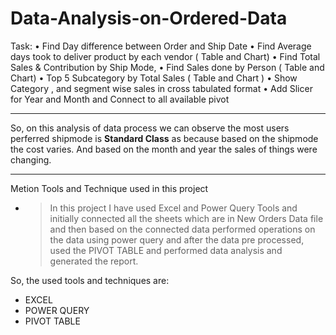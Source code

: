 # Data-Analysis-on-Ordered-Data

Task:
• Find Day difference between Order and Ship Date
• Find Average days took to deliver product by each vendor ( Table and Chart)
• Find Total Sales & Contribution by Ship Mode, 
• Find Sales done by Person ( Table and Chart)
• Top 5 Subcategory by Total Sales ( Table and Chart )
• Show Category , and segment wise sales in cross tabulated format
• Add Slicer for Year and Month and Connect to all available pivot


---------------------------------------------------------------
So, on this analysis of data process we can observe the most users perferred shipmode is <b>Standard Class</b> as because based on the shipmode the cost varies. And based on the month
and year the sales of things were changing.

-------------------------------------------------
Metion Tools and Technique used in this project

- > In this project I have used Excel and Power Query Tools and initially connected all the sheets which are in New Orders Data file and then based on the connected data performed operations
on the data using power query and after the data pre processed, used the PIVOT TABLE and performed data analysis and generated the report.

So, the used tools and techniques are:
- EXCEL
- POWER QUERY
- PIVOT TABLE




